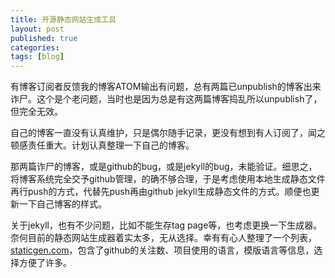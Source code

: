 ```yaml
---
title: 开源静态网站生成工具
layout: post
published: true
categories: 
tags: [blog]
---
```


有博客订阅者反馈我的博客ATOM输出有问题，总有两篇已unpublish的博客出来诈尸。这个是个老问题，当时也是因为总是有这两篇博客捣乱所以unpublish了，但完全无效。

自己的博客一直没有认真维护，只是偶尔随手记录，更没有想到有人订阅了，闻之顿感责任重大。计划认真整理一下自己的博客。

那两篇诈尸的博客，或是github的bug，或是jekyll的bug，未能验证。细思之，将博客系统完全交予github管理，的确不够合理，于是考虑使用本地生成静态文件再行push的方式，代替先push再由github jekyll生成静态文件的方式。顺便也更新一下自己博客的样式。

关于jekyll，也有不少问题，比如不能生存tag page等，也考虑更换一下生成器。奈何目前的静态网站生成器着实太多，无从选择。幸有有心人整理了一个列表，[staticgen.com](https://www.staticgen.com/)，包含了github的关注数、项目使用的语言，模版语言等信息，选择方便了许多。
